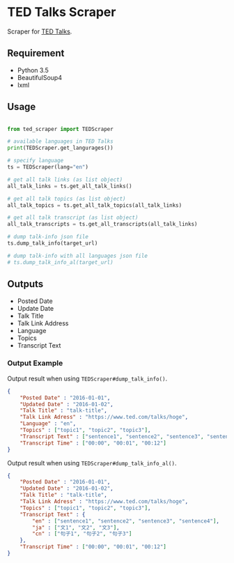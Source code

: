 # TED Talks Scraper

Scraper for [TED Talks](https://www.ted.com/talks).

## Requirement
	
* Python 3.5
* BeautifulSoup4
* lxml

## Usage

``` python

from ted_scraper import TEDScraper

# available languages in TED Talks
print(TEDScraper.get_langurages())

# specify language
ts = TEDScraper(lang="en")

# get all talk links (as list object)
all_talk_links = ts.get_all_talk_links()

# get all talk topics (as list object)
all_talk_topics = ts.get_all_talk_topics(all_talk_links)

# get all talk transcript (as list object)
all_talk_transcripts = ts.get_all_transcripts(all_talk_links)

# dump talk-info json file
ts.dump_talk_info(target_url)

# dump talk-info with all languages json file
# ts.dump_talk_info_al(target_url)
```

## Outputs

* Posted Date
* Update Date
* Talk Title
* Talk Link Address
* Language
* Topics
* Transcript Text

### Output Example

Output result when using `TEDScraper#dump_talk_info()`.

``` json
{
	"Posted Date" : "2016-01-01",
	"Updated Date" : "2016-01-02",
	"Talk Title" : "talk-title",
	"Talk Link Adress" : "https://www.ted.com/talks/hoge",
	"Language" : "en",
	"Topics" : ["topic1", "topic2", "topic3"],
	"Transcript Text" : ["sentence1", "sentence2", "sentence3", "sentence4"],
	"Transcript Time" : ["00:00", "00:01", "00:12"]
}
```


Output result when using `TEDScraper#dump_talk_info_al()`.

``` json
{
	"Posted Date" : "2016-01-01",
	"Updated Date" : "2016-01-02",
	"Talk Title" : "talk-title",
	"Talk Link Adress" : "https://www.ted.com/talks/hoge",
	"Topics" : ["topic1", "topic2", "topic3"],
	"Transcript Text" : {
		"en" : ["sentence1", "sentence2", "sentence3", "sentence4"],
		"ja" : ["文1", "文2", "文3"],
		"cn" : ["句子1", "句子2", "句子3"]
	},
	"Transcript Time" : ["00:00", "00:01", "00:12"]
}
```
